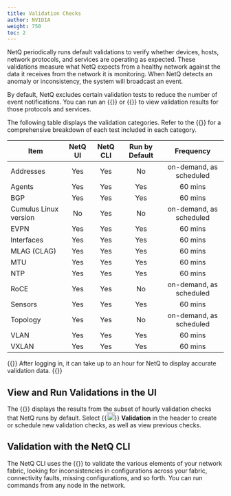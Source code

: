 ```yaml
---
title: Validation Checks
author: NVIDIA
weight: 750
toc: 2
---
```


NetQ periodically runs default validations to verify whether devices, hosts, network protocols, and services are operating as expected. These validations measure what NetQ expects from a healthy network against the data it receives from the network it is monitoring. When NetQ detects an anomaly or inconsistency, the system will broadcast an event.

By default, NetQ excludes certain validation tests to reduce the number of event notifications. You can run an {{<link title="Validate Network Protocol and Service Operations#on-demand-validations" text="on-demand validation">}} or {{<link title="Validate Network Protocol and Service Operations#schedule-a-validation" text="schedule a validation">}} to view validation results for those protocols and services.

The following table displays the validation categories. Refer to the {{<link title="Validation Tests Reference" text="Validation Reference">}} for a comprehensive breakdown of each test included in each category.

| Item | NetQ UI | NetQ CLI | Run by Default | Frequency |
| --- | :---: | :---: | :---: |  :---: |
| Addresses | Yes | Yes | No | on-demand, as scheduled |
| Agents | Yes | Yes |  Yes |  60 mins |
| BGP | Yes | Yes | Yes |  60 mins |
| Cumulus Linux version | No | Yes |  No | on-demand, as scheduled |
| EVPN | Yes | Yes |  Yes | 60 mins |
| Interfaces | Yes | Yes |  Yes |  60 mins |
| MLAG (CLAG) | Yes | Yes |  Yes |  60 mins |
| MTU | Yes | Yes | Yes |  60 mins |
| NTP | Yes | Yes | Yes |  60 mins |
| RoCE | Yes | Yes | No | on-demand, as scheduled |
| Sensors | Yes | Yes |  Yes |  60 mins |
| Topology | Yes | Yes | No | on-demand, as scheduled |
| VLAN | Yes | Yes | Yes |  60 mins |
| VXLAN | Yes | Yes | Yes |  60 mins |

{{<notice note>}}
After logging in, it can take up to an hour for NetQ to display accurate validation data.
{{</notice>}}

## View and Run Validations in the UI

The {{<link title="Validate Overall Network Health" text="Validation Summary card">}} displays the results from the subset of hourly validation checks that NetQ runs by default. Select {{<img src="/images/netq/validation-icon.svg" height="18" width="18">}} **Validation** in the header to create or schedule new validation checks, as well as view previous checks.
## Validation with the NetQ CLI

The NetQ CLI uses the {{<link title="check" text="netq check commands">}} to validate the various elements of your network fabric, looking for inconsistencies in configurations across your fabric, connectivity faults, missing configurations, and so forth. You can run commands from any node in the network.